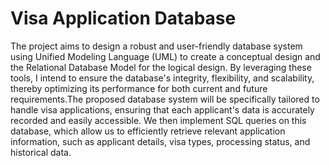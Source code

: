 # Visa Application Database

The project aims to design a robust and user-friendly database system using Unified Modeling Language (UML) to create a conceptual design and the Relational Database Model for the logical design. By leveraging these tools, I intend to ensure the database's integrity, flexibility, and scalability, thereby optimizing its performance for both current and future requirements.The proposed database system will be specifically tailored to handle visa applications, ensuring that each applicant's data is accurately recorded and easily accessible. We then implement SQL queries on this database, which allow us to efficiently retrieve relevant application information, such as applicant details, visa types, processing status, and historical data.
